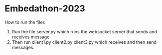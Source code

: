 # Embedathon-2023

How to run the files
1. Run the file server.py which runs the websocket server that sends and receives message
2. Then run client1.py client2.py client3.py which receives and then send messages.

